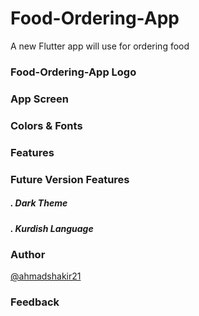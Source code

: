 # Food-Ordering-App

A new Flutter app will use for ordering food

### Food-Ordering-App Logo

### App Screen

### Colors & Fonts

### Features

### Future Version Features
##### . Dark Theme
##### . Kurdish Language

### Author
<a href = "https://github.com/ahmadshakir21">@ahmadshakir21</a>

### Feedback
